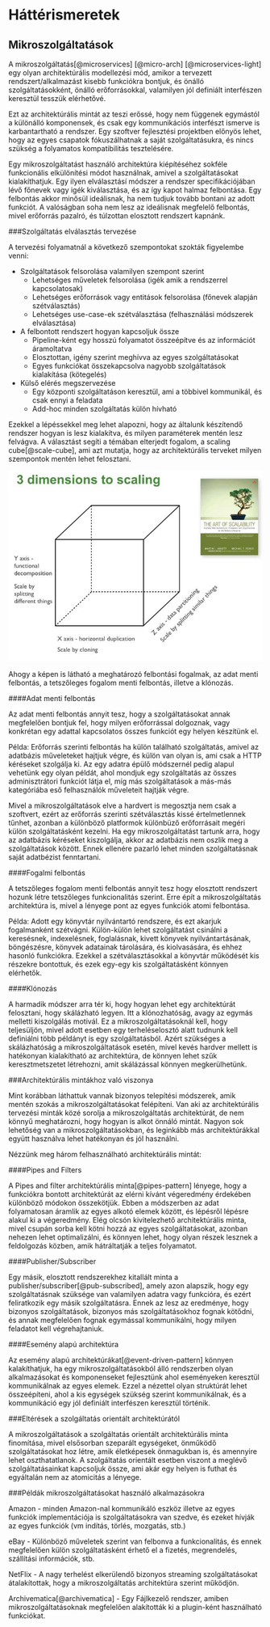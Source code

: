 Háttérismeretek
===============

Mikroszolgáltatások
-------------------

A mikroszolgáltatás[@microservices] [@micro-arch] [@microservices-light] egy olyan architektúrális modellezési mód, amikor a tervezett rendszert/alkalmazást kisebb funkciókra bontjuk, és önálló szolgáltatásokként, önálló erőforrásokkal, valamilyen jól definiált interfészen keresztül tesszük elérhetővé.

Ezt az architektúrális mintát az teszi erőssé, hogy nem függenek egymástól a különálló komponensek, és csak egy kommunikációs interfészt ismerve is karbantartható a rendszer. Egy szoftver fejlesztési projektben előnyös lehet, hogy az egyes csapatok fókuszálhatnak a saját szolgáltatásukra, és nincs szükség a folyamatos kompatibilitás tesztelésére.

Egy mikroszolgáltatást használó architektúra kiépítéséhez sokféle funkcionális elkülönítési módot használnak, amivel a szolgáltatásokat kialakíthatjuk. Egy ilyen elválasztásí módszer a rendszer specifikációjában lévő főnevek vagy igék kiválasztása, és az így kapot halmaz felbontása. Egy felbontás akkor minősül ideálisnak, ha nem tudjuk tovább bontani az adott funkciót. A valóságban soha nem lesz az ideálisnak megfelelő felbontás, mivel erőforrás pazalró, és túlzottan elosztott rendszert kapnánk.

###Szolgáltatás elválasztás tervezése

A tervezési folyamatnál a következő szempontokat szokták figyelembe venni:

* Szolgáltatások felsorolása valamilyen szempont szerint
    - Lehetséges műveletek felsorolása (igék amik a rendszerrel kapcsolatosak)
    - Lehetséges erőforrások vagy entitások felsorolása (főnevek alapján szétválasztás)
    - Lehetséges use-case-ek szétválasztása (felhasználási módszerek elválasztása)
* A felbontott rendszert hogyan kapcsoljuk össze
    - Pipeline-ként egy hosszú folyamatot összeépítve és az információt áramoltatva
    - Elosztottan, igény szerint meghívva az egyes szolgáltatásokat
    - Egyes funkciókat összekapcsolva nagyobb szolgáltatások kialakítása (kötegelés)
* Külső elérés megszervezése
    - Egy központi szolgáltatáson keresztül, ami a többivel kommunikál, és csak ennyi a feladata
    - Add-hoc minden szolgáltatás külön hívható

Ezekkel a lépéssekkel meg lehet alapozni, hogy az általunk készítendő rendszer hogyan is lesz kialakítva, és milyen paraméterek mentén lesz felvágva. A választást segíti a témában elterjedt fogalom, a scaling cube[@scale-cube], ami azt mutatja, hogy az architektúrális terveket milyen szempontok mentén lehet felosztani.

![Scaling Cube](img/ScaleCude.jpg)

Ahogy a képen is látható a meghatározó felbontási fogalmak, az adat menti felbontás, a tetszőleges fogalom menti felbontás, illetve a klónozás.

####Adat menti felbontás

Az adat menti felbontás annyit tesz, hogy a szolgáltatásokat annak megfelelően bontjuk fel, hogy milyen erőforrással dolgoznak, vagy konkrétan egy adattal kapcsolatos összes funkciót egy helyen készítünk el.

Példa: Erőforrás szerinti felbontás ha külön található szolgáltatás, amivel az adatbázis műveleteket hajtjuk végre, és külön van olyan is, ami csak a HTTP kéréseket szolgálja ki. Az egy adatra épülő módszernél pedig alapul vehetünk egy olyan példát, ahol mondjuk egy szolgáltatás az összes adminisztrátori funkciót látja el, míg más szolgáltatások a más-más kategóriába eső felhasználók műveleteit hajtják végre.

Mivel a mikroszolgáltatások elve a hardvert is megosztja nem csak a szoftvert, ezért az erőforrás szerinti szétválasztás kissé értelmetlennek tűnhet, azonban a különböző platformok különbüző erőforrásait megéri külön szolgáltatásként kezelni. Ha egy mikroszolgáltatást tartunk arra, hogy az adatbázis kéréseket kiszolgálja, akkor az adatbázis nem oszlik meg a szolgáltatások között. Ennek ellenére pazarló lehet minden szolgáltatásnak saját adatbézist fenntartani.

####Fogalmi felbontás

A tetszőleges fogalom menti felbontás annyit tesz hogy elosztott rendszert hozunk létre tetszőleges funkcionalitás szerint. Erre épít a mikroszolgáltatás architektúra is, mivel a lényege pont az egyes funkciók atomi felbontása.

Példa: Adott egy könyvtár nyilvántartó rendszere, és ezt akarjuk fogalmanként szétvágni. Külön-külön lehet szolgáltatást csinálni a keresésnek, indexelésnek, foglalásnak, kivett könyvek nyilvántartásának, böngészésre, könyvek adatainak tárolására, és kiolvasására, és ehhez hasonló funkciókra. Ezekkel a szétválasztásokkal a könyvtár működését kis részekre bontottuk, és ezek egy-egy kis szolgáltatásként könnyen elérhetők.

####Klónozás

A harmadik módszer arra tér ki, hogy hogyan lehet egy architektúrát felosztani, hogy skálázható legyen. Itt a klónozhatóság, avagy az egymás melletti kiszolgálás motivál. Ez a mikroszolgáltatásoknál kell, hogy teljesüljön, mivel adott esetben egy terheléselosztó alatt tudnunk kell definiálni több példányt is egy szolgáltatásból. Azért szükséges a skálázhatóság a mikroszolgáltatások esetén, mivel kevés hardver mellett is hatékonyan kialakítható az architektúra, de könnyen lehet szűk keresztmetszetet létrehozni, amit skálázással könnyen megkerülhetünk.

###Architektúrális mintákhoz való viszonya

Mint korábban láthattuk vannak bizonyos telepítési módszerek, amik mentén szokás a mikroszolgáltatásokat felépíteni. Van aki az architektúrális tervezési minták közé sorolja a mikroszolgáltatás architektúrát, de nem könnyű meghatározni, hogy hogyan is alkot önnáló mintát. Nagyon sok lehetőség van a mikroszolgáltatásokban, és leginkább más architektúrákkal együtt használva lehet hatékonyan és jól használni.

Nézzünk meg három felhasználható architektúrális mintát:

####Pipes and Filters

A Pipes and filter architektúrális minta[@pipes-pattern] lényege, hogy a funkciókra bontott architektúrát az elérni kívánt végeredmény érdekében különböző módokon összekötjük. Ebben a módszerben az adat folyamatosan áramlik az egyes alkotó elemek között, és lépésről lépésre alakul ki a végeredmény. Elég olcsón kivitelezhető architektúrális minta, mivel csupán sorba kell kötni hozzá az egyes szolgáltatásokat, azonban nehezen lehet optimalizálni, és könnyen lehet, hogy olyan részek lesznek a feldolgozás közben, amik hátráltatják a teljes folyamatot.

####Publisher/Subscriber

Egy másik, elosztott rendszerekhez kitallált minta a publisher/subscriber[@pub-subscribed], amely azon alapszik, hogy egy szolgáltatásnak szüksége van valamilyen adatra vagy funkcióra, és ezért feliratkozik egy másik szolgáltatásra. Ennek az lesz az eredménye, hogy bizonyos szolgáltatások, bizonyos más szolgáltatásokhoz fognak kötődni, és annak megfelelően fognak egymással kommunikálni, hogy milyen feladatot kell végrehajtaniuk.

####Esemény alapú architektúra

Az esemény alapú architektúrákat[@event-driven-pattern] könnyen kalakíthatjuk, ha egy mikroszolgáltatásokból álló rendszerben olyan alkalmazásokat és komponenseket fejlesztünk ahol eseményeken keresztül kommunikálnak az egyes elemek. Ezzel a nézettel olyan struktúrát lehet összeépíteni, ahol a kis egységek szükség szerint kommunikálnak, és a kommunikáció egy jól definiált interfészen keresztül történik.

###Eltérések a szolgáltatás orientált architektúrától

A mikroszolgáltatások a szolgáltatás orientált architektúrális minta finomítása, mivel elsősorban szeparált egységeket, önműködő szolgáltatásokat hoz létre, amik életképesek önmagukban is, és amennyire lehet oszthatatlanok. A szolgáltatás orientált esetben viszont a meglévő szolgáltatásainkat kapcsoljuk össze, ami akár egy helyen is futhat és egyáltalán nem az atomicitás a lényege.

###Példák mikroszolgáltatásokat használó alkalmazásokra

Amazon - minden Amazon-nal kommunikáló eszköz illetve az egyes funkciók implementációja is szolgáltatásokra van szedve, és ezeket hívják az egyes funkciók (vm indítás, törlés, mozgatás, stb.)

eBay - Különböző műveletek szerint van felbonva a funkcionalitás, és ennek megfelelően külön szolgáltatásként érhető el a fizetés, megrendelés, szállítási információk, stb.

NetFlix - A nagy terhelést elkerülendő bizonyos streaming szolgáltatásokat átalakítottak, hogy a mikroszolgáltatás architektúra szerint működjön.

Archivematica[@archivematica] - Egy Fájlkezelő rendszer, amiben mikroszolgáltatásoknak megfelelően alakították ki a plugin-ként használható funkciókat.
